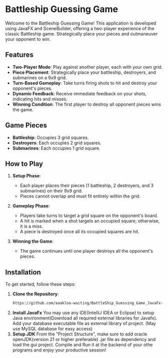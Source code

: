 # Battleship Guessing Game

Welcome to the Battleship Guessing Game! This application is developed using JavaFX and SceneBuilder, offering a two-player experience of the classic Battleship game. Strategically place your pieces and outmaneuver your opponent to win.

## Features

- **Two-Player Mode**: Play against another player, each with your own grid.
- **Piece Placement**: Strategically place your battleship, destroyers, and submarines on a 9x9 grid.
- **Turn-Based Gameplay**: Take turns firing shots to hit and destroy your opponent's pieces.
- **Dynamic Feedback**: Receive immediate feedback on your shots, indicating hits and misses.
- **Winning Condition**: The first player to destroy all opponent pieces wins the game.

## Game Pieces

- **Battleship**: Occupies 3 grid squares.
- **Destroyers**: Each occupies 2 grid squares.
- **Submarines**: Each occupies 1 grid square.

## How to Play

1. **Setup Phase**:
   - Each player places their pieces (1 battleship, 2 destroyers, and 3 submarines) on their 9x9 grid.
   - Pieces cannot overlap and must fit entirely within the grid.

2. **Gameplay Phase**:
   - Players take turns to target a grid square on the opponent's board.
   - A hit is marked when a shot targets an occupied square; otherwise, it is a miss.
   - A piece is destroyed once all its occupied squares are hit.

3. **Winning the Game**:
   - The game continues until one player destroys all the opponent's pieces.

## Installation

To get started, follow these steps:

1. **Clone the Repository**:
   ```bash
   https://github.com/aaakloo-waiting/BattleShip_Guessing_Game_JavaFx-.git
2. **Install JavaFx**
   You may use any IDE(IntelliJ IDEA or Eclipse) to setup Java environment(Download all required external libraries for Javafx). Add your database executable file as external library of project. (May use MySQL database for easy access)
3. **Setup JDK**
   From the "Project Structure", make sure to add oracle openJDK(version 21 or higher preferable) .jar file as dependency and load the gui project. Compile and Run it at the backend of your othe programs and enjoy your productive session!
